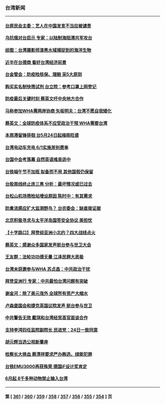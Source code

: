 ### 台湾新闻
---
#### [台原民会主委：艺人在中国发言不当应被谴责](../../pages/ncid1349361/n13743377.md) 
#### [乌抗俄对台启示 专家：以陆制海阻滞共军攻台](../../pages/ncid1349361/n13743150.md) 
#### [组图：台湾摄影师漆黑水域捕捉到的海洋生物](../../pages/ncid1349361/n13742680.md) 
#### [近半在台德商 看好台湾经济前景](../../pages/ncid1349361/n13742790.md) 
#### [台金管会：防疫险核保、理赔 采5大原则](../../pages/ncid1349361/n13742919.md) 
#### [购买实名制快筛试剂 台立院：参考口罩上网登记](../../pages/ncid1349361/n13742920.md) 
#### [防疫最后关键时刻 蔡英文吁中央地方合作](../../pages/ncid1349361/n13742921.md) 
#### [马称参加WHA需两岸协商 矢板明夫：台湾不愿自我矮化](../../pages/ncid1349361/n13742922.md) 
#### [蔡英文：全球防疫体系不应受政治干预 WHA需要台湾](../../pages/ncid1349361/n13742923.md) 
#### [本周滞留锋徘徊 台5月24日起梅雨旺盛](../../pages/ncid1349361/n13742895.md) 
#### [台湾电动车充电 6/1实施差别费率](../../pages/ncid1349361/n13742898.md) 
#### [台国中会考落幕 自然英语难易适中](../../pages/ncid1349361/n13742899.md) 
#### [台铁端午节不加班 拟备而不用 其他国假仍保留](../../pages/ncid1349361/n13742901.md) 
#### [台股周线终止连三黑 分析：最坏情况或已过去](../../pages/ncid1349361/n13742843.md) 
#### [台松山机场筛检站增设原因 陈时中：有其需求](../../pages/ncid1349361/n13742826.md) 
#### [防禽流感应扩大监测野鸟？ 台农委会：缺直接证据](../../pages/ncid1349361/n13742827.md) 
#### [北京积极寻求与太平洋岛国签安全协议 美担忧](../../pages/ncid1349361/n13742363.md) 
#### [【十字路口】拜登组亚洲小北约？四大战线点火](../../pages/ncid1349361/n13742212.md) 
#### [蔡英文：感谢众多国家发声挺台参与世卫大会](../../pages/ncid1349361/n13742261.md) 
#### [王友群：法轮功功德无量 江泽民罪大恶极](../../pages/ncid1349361/n13741673.md) 
#### [台湾未获邀参与WHA 苏贞昌：中共政治干扰](../../pages/ncid1349361/n13742103.md) 
#### [拜登亚洲行 专家：中共最怕台湾问题有突破](../../pages/ncid1349361/n13742095.md) 
#### [谢金河：除了美元涨外 全球所有资产大缩水](../../pages/ncid1349361/n13742038.md) 
#### [卢森堡国会和捷克英国议院发声 挺台参与世卫](../../pages/ncid1349361/n13741969.md) 
#### [中共警告无效 戴琪和台湾经贸高官面谈合作](../../pages/ncid1349361/n13741718.md) 
#### [支持李鸿钧任监院副院长 民进党：24日一致同意](../../pages/ncid1349361/n13741703.md) 
#### [胡元辉当选公视新董座](../../pages/ncid1349361/n13741700.md) 
#### [检察长大换血 蔡清祥要求严办贿选、绿能犯罪](../../pages/ncid1349361/n13741684.md) 
#### [台铁EMU3000再获殊荣 德国iF设计奖肯定](../../pages/ncid1349361/n13741683.md) 
#### [6月起 8千多种动物禁止输入台湾](../../pages/ncid1349361/n13741692.md) 

---
#### 第 [ [361](./361.md) / [360](./360.md) / [359](./359.md) / [358](./358.md) / [357](./357.md) / [356](./356.md) / [355](./355.md) / [354](./354.md) ] 页
